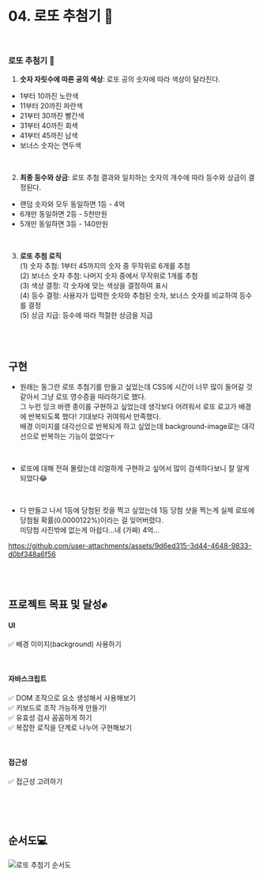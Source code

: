 
# 04. 로또 추첨기 🎰

<br/>

### 로또 추첨기 📌
1. **숫자 자릿수에 따른 공의 색상**: 로또 공의 숫자에 따라 색상이 달라진다.
- 1부터 10까진 노란색
- 11부터 20까진 파란색
- 21부터 30까진 빨간색
- 31부터 40까진 회색
- 41부터 45까진 남색
- 보너스 숫자는 연두색 

<br/>

2. **최종 등수와 상금**: 로또 추첨 결과와 일치하는 숫자의 개수에 따라 등수와 상금이 결정된다.
- 랜덤 숫자와 모두 동일하면 1등 - 4억 
- 6개만 동일하면 2등 - 5천만원
- 5개만 동일하면 3등 - 140만원

<br/>

3. **로또 추첨 로직** <br/>
(1) 숫자 추첨: 1부터 45까지의 숫자 중 무작위로 6개를 추첨 <br/>
(2) 보너스 숫자 추첨: 나머지 숫자 중에서 무작위로 1개를 추첨 <br/>
(3) 색상 결정: 각 숫자에 맞는 색상을 결정하여 표시 <br/>
(4) 등수 결정: 사용자가 입력한 숫자와 추첨된 숫자, 보너스 숫자를 비교하여 등수를 결정 <br/>
(5) 상금 지급: 등수에 따라 적절한 상금을 지급 <br/>

<br/><br/>

## 구현
- 원래는 동그란 로또 추첨기를 만들고 싶었는데 CSS에 시간이 너무 많이 들어갈 것 같아서 그냥 로또 영수증을 따라하기로 했다. <br/>
그 누런 잉크 바랜 종이를 구현하고 싶었는데 생각보다 어려워서 로또 로고가 배경에 반복되도록 했다! 기대보다 귀여워서 만족했다. <br/>
배경 이미지를 대각선으로 반복되게 하고 싶었는데 background-image로는 대각선으로 반복하는 기능이 없었다ㅜ

<br/>

- 로또에 대해 전혀 몰랐는데 리얼하게 구현하고 싶어서 많이 검색하다보니 잘 알게 되었다😂
<br/>

- 다 만들고 나서 1등에 당첨된 컷을 찍고 싶었는데 1등 당첨 샷을 찍는게 실제 로또에 당첨될 확률(0.0000122%)이라는 걸 잊어버렸다. <br/>
미당첨 사진밖에 없는게 아쉽다...내 (가짜) 4억...

https://github.com/user-attachments/assets/9d6ed315-3d44-4648-9833-d0bf348a6f56

<br/><br/>

## 프로젝트 목표 및 달성✊

#### UI
✅ 배경 이미지(background) 사용하기

<br/>

#### 자바스크립트 
✅ DOM 조작으로 요소 생성해서 사용해보기 <br/>
✅ 키보드로 조작 가능하게 만들기! <br/>
✅ 유효성 검사 꼼꼼하게 하기 <br/>
✅ 복잡한 로직을 단계로 나누어 구현해보기

<br/>

#### 접근성
✅ 접근성 고려하기

<br/><br/><br/>

## 순서도💻

![로또 추첨기 순서도](https://github.com/user-attachments/assets/d0260f4f-68f0-404a-8f46-1538bff5c55e)

<br/><br/><br/>
